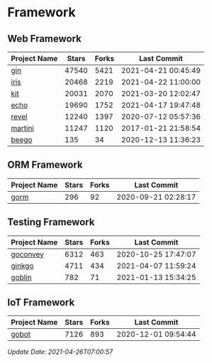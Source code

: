 # Framework

## Web Framework
| Project Name | Stars | Forks | Last Commit |
| ------------ | ----- | ----- | ----------- |
| [gin](https://github.com/gin-gonic/gin) | 47540 | 5421 | 2021-04-21 00:45:49 |
| [iris](https://github.com/kataras/iris) | 20468 | 2219 | 2021-04-22 11:00:00 |
| [kit](https://github.com/go-kit/kit) | 20031 | 2070 | 2021-03-20 12:02:47 |
| [echo](https://github.com/labstack/echo) | 19690 | 1752 | 2021-04-17 19:47:48 |
| [revel](https://github.com/revel/revel) | 12240 | 1397 | 2020-07-12 05:57:36 |
| [martini](https://github.com/go-martini/martini) | 11247 | 1120 | 2017-01-21 21:58:54 |
| [beego](https://github.com/astaxie/beego) | 135 | 34 | 2020-12-13 11:36:23 |

## ORM Framework
| Project Name | Stars | Forks | Last Commit |
| ------------ | ----- | ----- | ----------- |
| [gorm](https://github.com/jinzhu/gorm) | 296 | 92 | 2020-09-21 02:28:17 |

## Testing Framework
| Project Name | Stars | Forks | Last Commit |
| ------------ | ----- | ----- | ----------- |
| [goconvey](https://github.com/smartystreets/goconvey) | 6312 | 463 | 2020-10-25 17:47:07 |
| [ginkgo](https://github.com/onsi/ginkgo) | 4711 | 434 | 2021-04-07 11:59:24 |
| [goblin](https://github.com/franela/goblin) | 782 | 71 | 2021-01-13 15:34:25 |

## IoT Framework
| Project Name | Stars | Forks | Last Commit |
| ------------ | ----- | ----- | ----------- |
| [gobot](https://github.com/hybridgroup/gobot) | 7126 | 893 | 2020-12-01 09:54:44 |

*Update Date: 2021-04-26T07:00:57*